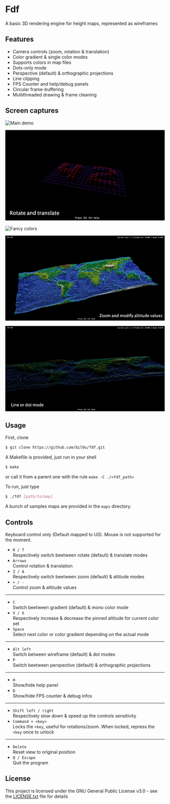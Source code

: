 # Fdf

A basic 3D rendering engine for height maps, represented as wireframes

## Features

* Camera controls (zoom, rotation & translation)
* Color gradient & single color modes
* Supports colors in map files
* Dots-only mode
* Perspective (default) & orthographic projections
* Line clipping
* FPS Counter and help/debug panels
* Circular frame-buffering
* Multithreaded drawing & frame cleaning

## Screen captures

![Main demo](./demo/main.gif)

![Rotate and translate](./demo/rot_trans.gif)

![Fancy colors](./demo/colors.gif)

![Modify zoom and altitude values](./demo/zoom_alt.gif)

![Line and dot modes](./demo/line_dot.gif)

## Usage

First, clone
```sh
$ git clone https://github.com/bil0u/fdf.git
```

A Makefile is provided, just run in your shell
```sh
$ make
```
or call it from a parent one with the rule `make -C ./<fdf_path>`

To run, just type
```sh
$ ./fdf [path/to/map]
```
A bunch of samples maps are provided in the `maps` directory.

## Controls

Keyboard control only (Default mapped to US). Mouse is not supported for the moment.  

* `R / T`  
   Respectively switch beetween rotate (default) & translate modes  
* `Arrows`  
   Control rotation & translation  
* `Z / A`  
   Respectively switch beetween zoom (default) & altitude modes  
* `+ / -`  
   Control zoom & altitude values  
---
* `C`  
   Switch beetween gradient (default) & mono color mode
* `V / X`  
   Respectively increase & decrease the pinned altitude for current color set
* `Space`  
   Select next color or color gradient depending on the actual mode  
---
* `Alt left`  
   Switch between wireframe (default) & dot modes  
* `P`  
   Switch beetween perspective (default) & orthographic projections  
---
* `H`  
   Show/hide help panel  
* `D`  
   Show/hide FPS counter & debug infos  
---
* `Shift left / right`  
   Respectively slow down & speed up the controls sensitivity  
* `Command + <key>`  
   Locks the `<key`, useful for rotations/zoom. When locked, repress the `<key` once to unlock  
---
* `Delete`  
   Reset view to original position  
* `Q / Escape`  
   Quit the program  

## License

This project is licensed under the GNU General Public License v3.0 - see the [LICENSE.txt](LICENSE.txt) file for details
